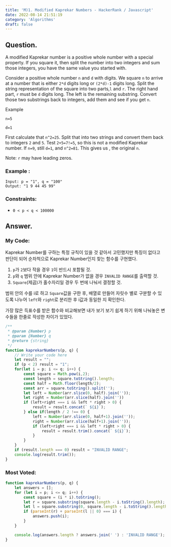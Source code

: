 ```yaml
---
title: 'M)1. Modified Kaprekar Numbers - HackerRank / Javascript'
date: 2022-08-14 21:51:19
category: 'Algorithms'
draft: false
---
```


## Question.

A modified Kaprekar number is a positive whole number with a special property. If you square it, then split the number into two integers and sum those integers, you have the same value you started with.

Consider a positive whole number `n` and `d` with digits. We square `n` to arrive at a number that is either `2*d` digits long or `(2*d)-1` digits long. Split the string representation of the square into two parts,`l` and `r`. The right hand part, `r` must be `d` digits long. The left is the remaining substring. Convert those two substrings back to integers, add them and see if you get `n`.

Example

`n=5`

`d=1`

First calculate that `n^2=25`. Split that into two strings and convert them back to integers `2` and `5`. Test `2+5=7!=5`, so this is not a modified Kaprekar number. If `n=9`, still `d=1`, and `n^2=81`. This gives us , the original `n`.

Note: `r` may have leading zeros.

### Example :
```
Input: p = "1", q = "100"
Output: "1 9 44 45 99"
```


### Constraints: 

- `0 < p < q < 100000`


## Answer.

### My Code:

Kaprekar Number를 구하는 특정 규칙이 있을 것 같아서 고민했지만 특징이 없다고 판단이 되어
순차척으로 Kaprekar Number인지 찾는 함수를 구현했다.
1. `p`가 `2`보다 작을 경우 `1`이 반드시 포함될 것.
2. `p`와 `q` 범위 안에 Kaprekar Number가 없을 경우 `INVALID RANGE`를 출력할 것.
3. `Square`(제곱)가 홀수자리일 경우 두 번에 나눠서 결정할 것.

범위 안의 수를 i로 하고 `Square`값을 구한 후, 배열로 만들어 자릿수 별로 구분할 수 있도록 나누어
`left`와 `right`로 분리한 후 i값과 동일한 지 확인한다.

가장 많은 득표수를 받은 함수와 비교해보면 내가 보기 보기 쉽게 하기 위해 나눠놓은 변수들을 한줄로 작성한 차이가 있었다.

```js
/**
 * @param {Number} p
 * @param {Number} q
 * @return {string}
 */
function kaprekarNumbers(p, q) {
    // Write your code here
    let result = "";
    if (p < 2) result = "1";
    for(let i = p; i <= q; i++) {
        const square = Math.pow(i,2);
        const length = square.toString().length;
        const half = Math.floor(length/2);
        const arr = square.toString().split('');
        let left = Number(arr.slice(0, half).join(''));
        let right = Number(arr.slice(half).join(''))
        if (left+right === i && left * right > 0) {
            result = result.concat(` ${i}`);
        } else if(length / 2 !== 0) {
            left = Number(arr.slice(0, half+1).join(''));
            right = Number(arr.slice(half+1).join(''));
            if (left+right === i && left * right > 0) {
                result = result.trim().concat(` ${i}`);
            }
        }
    }
    if (result.length === 0) result = "INVALID RANGE";
    console.log(result.trim());
}
```


### Most Voted:

```js
function kaprekarNumbers(p, q) {
    let answers = [];
    for (let i = p; i <= q; i++) {
        const square = (i * i).toString();
        let r = square.substring(square.length - i.toString().length);
        let l = square.substring(0, square.length - i.toString().length);
        if (parseInt(r) + parseInt(l || 0) === i) {
            answers.push(i);
        }
    }

    console.log(answers.length ? answers.join(' ') : 'INVALID RANGE');
}
```

